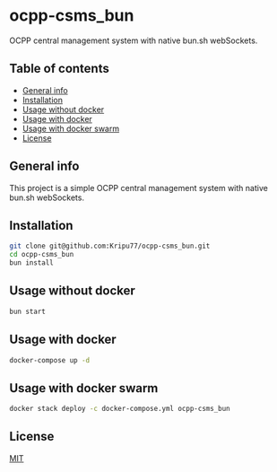 # ocpp-csms_bun
OCPP central management system with native bun.sh webSockets.

## Table of contents
* [General info](#general-info)
* [Installation](#installation)
* [Usage without docker](#usage-without-docker)
* [Usage with docker](#usage-with-docker)
* [Usage with docker swarm](#usage-with-docker-swarm)
* [License](#license)


## General info
This project is a simple OCPP central management system with native bun.sh webSockets. 

## Installation
```bash
git clone git@github.com:Kripu77/ocpp-csms_bun.git
cd ocpp-csms_bun
bun install
```

## Usage without docker
```bash
bun start
```

## Usage with docker
```bash
docker-compose up -d
```

## Usage with docker swarm
```bash
docker stack deploy -c docker-compose.yml ocpp-csms_bun
```



## License
[MIT](https://choosealicense.com/licenses/mit/)


